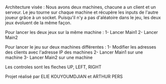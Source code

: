 Architecture visée : Nous avons deux machines, chacune a un client et un serveur. Le jeu tourne sur chaque machine et récupère les inputs de l'autre joueur grâce à un socket.
Puisqu'il n'y a pas d'aléatoire dans le jeu, les deux jeux évoluent de la même façon.

Pour lancer les deux jeux sur la même machine : 
1- Lancer Main1
2- Lancer Main2

Pour lancer le jeu sur deux machines différentes :
1- Modifier les adresses des clients avec l'adresse IP des machines
2- Lancer Main1 sur une machine
3- Lancer Main2 sur une machine

Les controles sont les fleches UP, LEFT, RIGHT

Projet réalisé par ELIE KOUYOUMDJIAN et ARTHUR PERS
